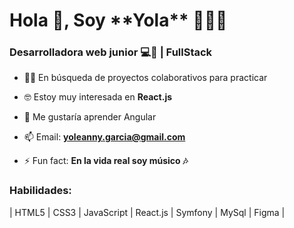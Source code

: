 <h1 align="left">Hola 👋, Soy **Yola** 🙋🏻‍♀️</h1>
<h3 align="left">Desarrolladora web junior 💻🌱 | FullStack</h3>

- 🤝🏻 En búsqueda de proyectos colaborativos para practicar

- 🤓 Estoy muy interesada en **React.js**

- 🤩 Me gustaría aprender Angular

- 📫 Email: **yoleanny.garcia@gmail.com**

- ⚡ Fun fact: **En la vida real soy músico 🎶**

<h3 align="left">Habilidades:</h3>

<p align="left">| HTML5 | CSS3 | JavaScript | React.js | Symfony | MySql | Figma |</p>

